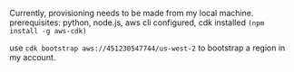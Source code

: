 Currently, provisioning needs to be made from my local machine.
prerequisites: python, node.js, aws cli configured, cdk installed `(npm install -g aws-cdk)`

use `cdk bootstrap aws://451230547744/us-west-2` to bootstrap a region in my account.

